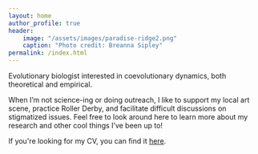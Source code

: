 ```yaml
---
layout: home
author_profile: true
header:
    image: "/assets/images/paradise-ridge2.png"
    caption: "Photo credit: Breanna Sipley"
permalink: /index.html
---
```


Evolutionary biologist interested in coevolutionary dynamics, both theoretical and empirical. 

When I’m not science-ing or doing outreach, I like to support my local art scene, practice Roller Derby, and facilitate difficult discussions on stigmatized issues. Feel free to look around here to learn more about my research and other cool things I’ve been up to!

If you're looking for my CV, you can find it [here](assets/images/Sipley_CV.pdf).
